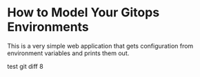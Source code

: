 # How to Model Your Gitops Environments

This is a very simple web application that gets configuration from environment variables and prints them out.

test git diff 8